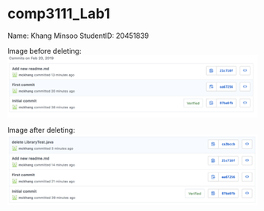 # comp3111_Lab1
Name: Khang Minsoo
StudentID: 20451839

Image before deleting:
![Image before deleting](image1.png)

Image after deleting:
![Image after deleting](image2.png)
